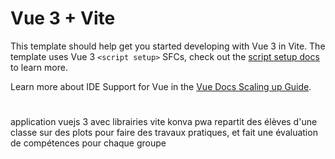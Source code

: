 # Vue 3 + Vite

This template should help get you started developing with Vue 3 in Vite. The template uses Vue 3 `<script setup>` SFCs, check out the [script setup docs](https://v3.vuejs.org/api/sfc-script-setup.html#sfc-script-setup) to learn more.

Learn more about IDE Support for Vue in the [Vue Docs Scaling up Guide](https://vuejs.org/guide/scaling-up/tooling.html#ide-support).

# 
application vuejs 3 avec librairies vite konva pwa
repartit des élèves d'une classe sur des plots pour faire des travaux pratiques, et fait une évaluation de compétences pour chaque groupe
# 

